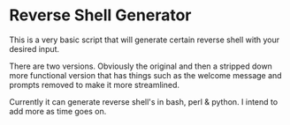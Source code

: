 # Reverse Shell Generator

This is a very basic script that will generate certain reverse shell with your desired input. 

There are two versions. Obviously the original and then a stripped down more functional version that has things such as the welcome message and prompts removed to make it more streamlined. 

Currently it can generate reverse shell's in bash, perl & python. I intend to add more as time goes on.
